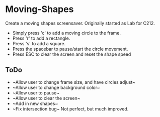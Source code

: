 # Moving-Shapes
Create a moving shapes screensaver.  Originally started as Lab for C212.

- Simply press 'c' to add a moving circle to the frame.
- Press 'r' to add a rectangle.
- Press 's' to add a square.
- Press the spacebar to pause/start the circle movement.
- Press ESC to clear the screen and reset the shape speed

## ToDo
- ~Allow user to change frame size, and have circles adjust~
- ~Allow user to change background color~
- ~Allow user to pause~
- ~Allow user to clear the screen~
- ~Add in new shapes~
- ~Fix intersection bug~ Not perfect, but much improved.
